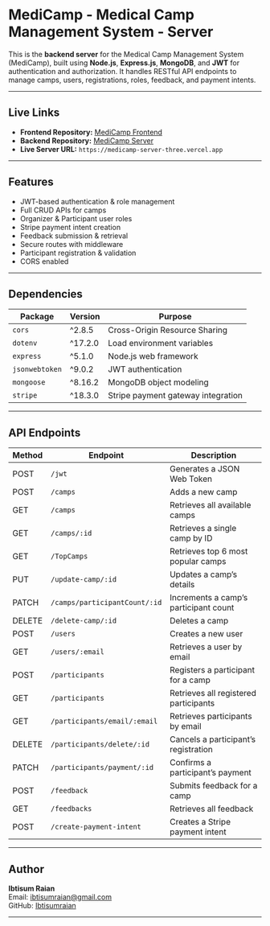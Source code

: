 # MediCamp - Medical Camp Management System - Server

This is the **backend server** for the Medical Camp Management System (MediCamp), built using **Node.js**, **Express.js**, **MongoDB**, and **JWT** for authentication and authorization. It handles RESTful API endpoints to manage camps, users, registrations, roles, feedback, and payment intents.

---

##  Live Links

-  **Frontend Repository:** [MediCamp Frontend](https://github.com/Programming-Hero-Web-Course4/b11a12-client-side-Ibtisumraian)
-  **Backend Repository:** [MediCamp Server](https://github.com/Programming-Hero-Web-Course4/b11a12-server-side-Ibtisumraian)
-  **Live Server URL:** `https://medicamp-server-three.vercel.app`

---

##  Features

-  JWT-based authentication & role management  
-  Full CRUD APIs for camps  
-  Organizer & Participant user roles  
-  Stripe payment intent creation  
-  Feedback submission & retrieval  
-  Secure routes with middleware  
-  Participant registration & validation  
-  CORS enabled  

---

##  Dependencies

| Package        | Version  | Purpose                                 |
|----------------|----------|-----------------------------------------|
| `cors`         | ^2.8.5   | Cross-Origin Resource Sharing           |
| `dotenv`       | ^17.2.0  | Load environment variables              |
| `express`      | ^5.1.0   | Node.js web framework                   |
| `jsonwebtoken` | ^9.0.2   | JWT authentication                      |
| `mongoose`     | ^8.16.2  | MongoDB object modeling                 |
| `stripe`       | ^18.3.0  | Stripe payment gateway integration      |

---

##  API Endpoints

| Method | Endpoint                      | Description                            |
| ------ | ----------------------------- | -------------------------------------- |
| POST   | `/jwt`                        | Generates a JSON Web Token             |
| POST   | `/camps`                      | Adds a new camp                        |
| GET    | `/camps`                      | Retrieves all available camps          |
| GET    | `/camps/:id`                  | Retrieves a single camp by ID          |
| GET    | `/TopCamps`                   | Retrieves top 6 most popular camps     |
| PUT    | `/update-camp/:id`            | Updates a camp’s details               |
| PATCH  | `/camps/participantCount/:id` | Increments a camp’s participant count  |
| DELETE | `/delete-camp/:id`            | Deletes a camp                         |
| POST   | `/users`                      | Creates a new user                     |
| GET    | `/users/:email`               | Retrieves a user by email              |
| POST   | `/participants`               | Registers a participant for a camp     |
| GET    | `/participants`               | Retrieves all registered participants  |
| GET    | `/participants/email/:email`  | Retrieves participants by email        |
| DELETE | `/participants/delete/:id`    | Cancels a participant’s registration   |
| PATCH  | `/participants/payment/:id`   | Confirms a participant’s payment       |
| POST   | `/feedback`                   | Submits feedback for a camp            |
| GET    | `/feedbacks`                  | Retrieves all feedback                 |
| POST   | `/create-payment-intent`      | Creates a Stripe payment intent        |


---

##  Author

**Ibtisum Raian**  
Email: ibtisumraian@gmail.com  
GitHub: [Ibtisumraian](https://github.com/Ibtisumraian)

---